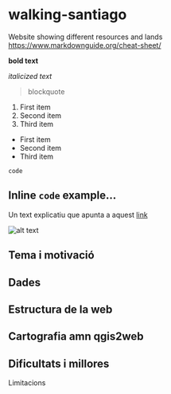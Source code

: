 # walking-santiago
Website showing different resources and lands
https://www.markdownguide.org/cheat-sheet/

**bold text**

*italicized text*
> blockquote

1. First item
2. Second item
3. Third item

- First item
- Second item
- Third item

`code`

Inline `code` example...
<br>
---
Un text explicatiu que apunta a aquest [link](https://www.example.com)

![alt text](image.jpg)

## Tema i motivació

## Dades

## Estructura de la web

## Cartografia amn qgis2web

## Dificultats i millores
Limitacions
